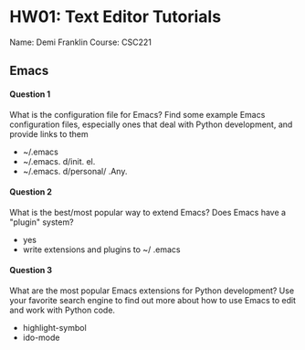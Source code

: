 # HW01: Text Editor Tutorials

Name: Demi Franklin
Course: CSC221

## Emacs

#### Question 1
What is the configuration file for Emacs?
Find some example Emacs configuration files, especially ones that deal with Python development, and provide links to them
- ~/.emacs
- ~/.emacs. d/init. el.
- ~/.emacs. d/personal/ .Any.

#### Question 2
What is the best/most popular way to extend Emacs?
Does Emacs have a "plugin" system?
- yes
- write extensions and plugins to ~/ .emacs

#### Question 3
What are the most popular Emacs extensions for Python development?
Use your favorite search engine to find out more about how to use Emacs to edit and work with Python code.
- highlight-symbol
- ido-mode
